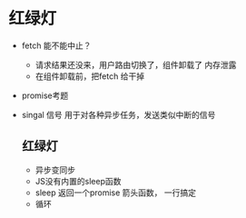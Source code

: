# 红绿灯

- fetch 能不能中止？
  - 请求结果还没来，用户路由切换了，组件卸载了 内存泄露
  - 在组件卸载前，把fetch 给干掉



- promise考题 

- singal
   信号
   用于对各种异步任务，发送类似中断的信号

   ## 红绿灯
   - 异步变同步 
   - JS没有内置的sleep函数
   - sleep 返回一个promise 
       箭头函数， 一行搞定
   - 循环
